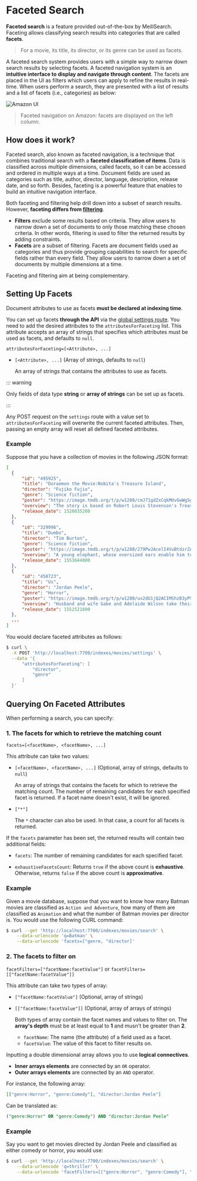 # Faceted Search

**Faceted search** is a feature provided out-of-the-box by MeiliSearch. Faceting allows classifying search results into categories that are called **facets**.

> For a movie, its title, its director, or its genre can be used as facets.

A faceted search system provides users with a simple way to narrow down search results by selecting facets. A faceted navigation system is an **intuitive interface to display and navigate through content**. The facets are placed in the UI as filters which users can apply to refine the results in real-time.
When users perform a search, they are presented with a list of results and a list of facets (i.e., categories) as below:

![Amazon UI](/amazon-facets.png)
> Faceted navigation on Amazon: facets are displayed on the left column.

## How does it work?

Faceted search, also known as faceted navigation, is a technique that combines traditional search with a **faceted classification of items**. Data is classified across multiple dimensions, called facets, so it can be accessed and ordered in multiple ways at a time. Document fields are used as categories such as title, author, director, language, description, release date, and so forth.
Besides, faceting is a powerful feature that enables to build an intuitive navigation interface.

Both faceting and filtering help drill down into a subset of search results. However, **faceting differs from [filtering](/guides/advanced_guides/filtering.md)**.

- **Filters** exclude some results based on criteria. They allow users to narrow down a set of documents to only those matching these chosen criteria. In other words, filtering is used to filter the returned results by adding constraints.
- **Facets** are a subset of filtering. Facets are document fields used as categories and thus provide grouping capabilities to search for specific fields rather than every field. They allow users to narrow down a set of documents by multiple dimensions at a time.

Faceting and filtering aim at being complementary.

## Setting Up Facets

Document attributes to use as facets **must be declared at indexing time**.

You can set up facets **through the API** via the [global settings route](/references/settings.md#update-settings).
You need to add the desired attributes to the `attributesForFaceting` list. This attribute accepts an array of strings that specifies which attributes must be used as facets, and defaults to `null`.

`attributesForFaceting=[<Attribute>, ...]`

- `[<Attribute>, ...]` (Array of strings, defaults to `null`)

  An array of strings that contains the attributes to use as facets.

::: warning

Only fields of data type **string** or **array of strings** can be set up as facets.

:::

Any POST request on the `settings` route with a value set to `attributesForFaceting` will overwrite the current faceted attributes. Then, passing an empty array will reset all defined faceted attributes.

### Example

Suppose that you have a collection of movies in the following JSON format:

```json
[
  {
      "id": "495925",
      "title": "Doraemon the Movie:Nobita's Treasure Island",
      "director": "Fujiko Fujio",
      "genre": "Science fiction",
      "poster": "https://image.tmdb.org/t/p/w1280/cmJ71gdZxCqkMUvGwWgSg3MK7pC.jpg",
      "overview": "The story is based on Robert Louis Stevenson's Treasure Island novel.",
      "release_date": 1520035200
  },
  {
      "id": "329996",
      "title": "Dumbo",
      "director": "Tim Burton",
      "genre": "Science fiction",
      "poster": "https://image.tmdb.org/t/p/w1280/279PwJAcelI4VuBtdzrZASqDPQr.jpg",
      "overview": "A young elephant, whose oversized ears enable him to fly, helps...",
      "release_date": 1553644800
  },
  {
      "id": "458723",
      "title": "Us",
      "director": "Jordan Peele",
      "genre": "Horror",
      "poster": "https://image.tmdb.org/t/p/w1280/ux2dU1jQ2ACIMShzB3yP93Udpzc.jpg",
      "overview": "Husband and wife Gabe and Adelaide Wilson take their...",
      "release_date": 1552521600
  },
  ...
]
```

You would declare faceted attributes as follows:

```bash
$ curl \
  -X POST 'http://localhost:7700/indexes/movies/settings' \
  --data '{
      "attributesForFaceting": [
          "director",
          "genre"
      ]
  }'
```

## Querying On Faceted Attributes

When performing a search, you can specify:

### 1. The facets for which to retrieve the matching count

`facets=[<facetName>, <facetName>, ...]`

This attribute can take two values:

- `[<facetName>, <facetName>, ...]` (Optional, array of strings, defaults to `null`)

  An array of strings that contains the facets for which to retrieve the matching count. The number of remaining candidates for each specified facet is returned. If a facet name doesn't exist, it will be ignored.

- `["*"]`

  The `*` character can also be used. In that case, a count for all facets is returned.

If the `facets` parameter has been set, the returned results will contain two additional fields:

- `facets`: The number of remaining candidates for each specified facet.

- `exhaustiveFacetsCount`:
  Returns `true` if the above count is **exhaustive**.
  Otherwise, returns `false` if the above count is **approximative**.

### Example

Given a movie database, suppose that you want to know how many Batman movies are classified as `Action and Adventure`, how many of them are classified as `Animation` and what the number of Batman movies per director is. You would use the following CURL command:

```bash
$ curl --get 'http://localhost:7700/indexes/movies/search' \
    --data-urlencode 'q=Batman' \
    --data-urlencode 'facets=["genre, "director]'
```

### 2. The facets to filter on

`facetFilters=["facetName:facetValue"]` or `facetFilters=[["facetName:facetValue"]]`

This attribute can take two types of array:

- `["facetName:facetValue"]` (Optional, array of strings)
- `[["facetName:facetValue"]]` (Optional, array of arrays of strings)

  Both types of array contain the facet names and values to filter on.
  The **array's depth** must be at least equal to **1** and musn't be greater than **2**.

  - `facetName`: The name (the attribute) of a field used as a facet.
  - `facetValue`: The value of this facet to filter results on.

Inputting a double dimensional array allows you to use **logical connectives**.

- **Inner arrays elements** are connected by an `OR` operator.
- **Outer arrays elements** are connected by an `AND` operator.

For instance, the following array:

```json
[["genre:Horror", "genre:Comedy"], "director:Jordan Peele"]
```

Can be translated as:

```SQL
("genre:Horror" OR "genre:Comedy") AND "director:Jordan Peele"
```

### Example

Say you want to get movies directed by Jordan Peele and classified as either comedy or horror, you would use:

```bash
$ curl --get 'http://localhost:7700/indexes/movies/search' \
    --data-urlencode 'q=thriller' \
    --data-urlencode 'facetFilters=[["genre:Horror", "genre:Comedy"], "director:Jordan Peele"]'
```
